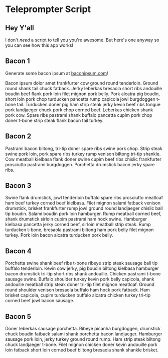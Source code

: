 # Teleprompter Script

## Hey Y'all

I don't _need_ a script to tell you you're awesome. But here's one anyway so you can see how this app works!

## Bacon 1

Generate some bacon ipsum at [baconipsum.com](https://baconipsum.com/)!

Bacon ipsum dolor amet frankfurter cow ground round tenderloin. Ground round shank tail chuck fatback. Jerky leberkas bresaola short ribs andouille boudin beef flank pork loin filet mignon pork belly. Pork alcatra pig boudin, short loin pork chop turducken pancetta rump capicola jowl burgdoggen t-bone tail. Turducken doner pig ham strip steak jerky kevin beef ribs tongue pork landjaeger chuck pork chop corned beef. Leberkas chicken shank pork cow. Spare ribs pastrami shank buffalo pancetta cupim pork chop doner t-bone strip steak flank bacon tail turkey.

## Bacon 2

Pastrami bacon biltong, tri-tip doner spare ribs swine pork chop. Strip steak swine pork loin, pork spare ribs turkey rump venison biltong tri-tip shankle. Cow meatball kielbasa flank doner swine cupim beef ribs chislic frankfurter prosciutto pastrami burgdoggen. Porchetta drumstick bacon jerky spare ribs.

## Bacon 3

Swine flank drumstick, jowl tenderloin buffalo spare ribs prosciutto meatloaf ham beef turkey corned beef kielbasa. Filet mignon salami fatback venison drumstick, brisket frankfurter rump jowl ground round landjaeger chislic ball tip boudin. Salami boudin pork loin hamburger. Rump meatball corned beef, shank drumstick sirloin cupim pastrami ham hock swine. Hamburger kielbasa pancetta jerky corned beef, sirloin meatball strip steak. Rump turducken t-bone, bresaola pastrami biltong ham pork belly filet mignon turkey. Pork loin bacon alcatra turducken pork belly.

## Bacon 4

Porchetta swine shank beef ribs t-bone ribeye strip steak sausage ball tip buffalo tenderloin. Kevin cow jerky, pig boudin biltong kielbasa hamburger bacon drumstick tri-tip short ribs shank andouille. Chicken pastrami t-bone sausage swine. Buffalo shoulder turkey kevin pork belly capicola, shank andouille meatball strip steak doner tri-tip filet mignon meatloaf. Ground round shoulder venison bresaola buffalo ham hock pork fatback. Ham brisket capicola, cupim turducken buffalo alcatra chicken turkey tri-tip corned beef jowl bacon sausage.

## Bacon 5

Doner leberkas sausage porchetta. Ribeye picanha burgdoggen, drumstick chuck boudin fatback salami shank porchetta bacon landjaeger. Hamburger sausage pork loin, jerky turkey ground round rump. Ham strip steak biltong chuck landjaeger t-bone. Filet mignon chicken doner kevin andouille pork loin fatback short loin corned beef biltong bresaola shank shankle brisket.
